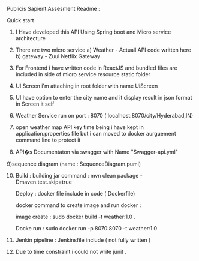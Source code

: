 Publicis Sapient Assesment Readme :

Quick start

1)  I Have developed this API Using Spring boot and Micro service architecture

2) There are two micro service 
    a) Weather - Actuall API code written here
    b) gateway - Zuul Netflix Gateway
  
3) For Frontend i have written code in ReactJS and bundled files are included in side of micro service resource static folder 

4) UI Screen i'm attaching in root folder with name UiScreen 

5) UI have option to enter the city name and it display result in json format in Screen it self

6) Weather Service run on port : 8070  ( localhost:8070/city/Hyderabad,IN)

7) open weather map API key time being i have kept in application.properties file but i can moved to docker aurguement command line to protect it

8) API�s Documentaton  via swagger with Name "Swagger-api.yml"

9)sequence diagram (name :  SequenceDiagram.puml)

10) Build : building jar command :  mvn clean package -Dmaven.test.skip=true
    
    Deploy : docker file include in code ( Dockerfile) 
    
    docker command to create image and run docker :
    
    image create : sudo docker build -t weather:1.0 .
    
    Docke run : sudo docker run  -p 8070:8070 -t weather:1.0

11) Jenkin pipeline :  Jenkinsfile include ( not fully written )

12)  Due to time constraint i could  not write junit .

    